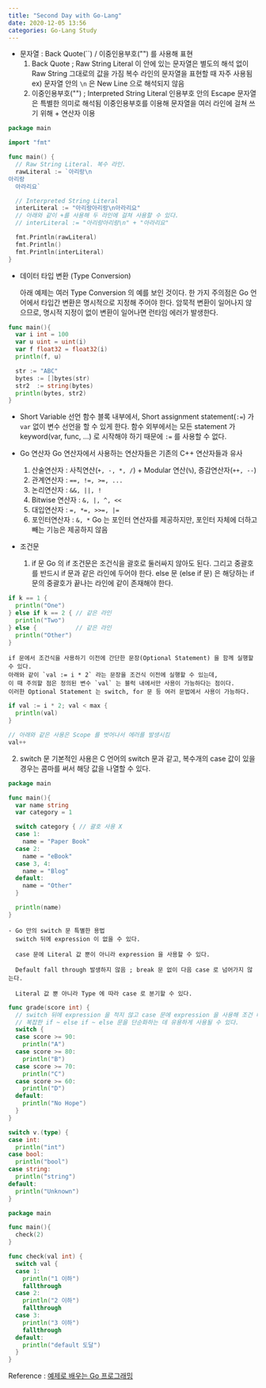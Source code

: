 ```yaml
---
title: "Second Day with Go-Lang"
date: 2020-12-05 13:56
categories: Go-Lang Study
---
```

- 문자열 : Back Quote(\`\`) / 이중인용부호("") 를 사용해 표현
  1. Back Quote ; Raw String Literal
    이 안에 있는 문자열은 별도의 해석 없이 Raw String 그대로의 값을 가짐
    복수 라인의 문자열을 표현할 때 자주 사용됨
    ex) 문자열 안의 `\n` 은 New Line 으로 해석되지 않음
  2. 이중인용부호("") ; Interpreted String Literal
    인용부호 안의 Escape 문자열은 특별한 의미로 해석됨
    이중인용부호를 이용해 문자열을 여러 라인에 걸쳐 쓰기 위해 + 연산자 이용

```go
package main

import "fmt"

func main() {
  // Raw String Literal. 복수 라인.
  rawLiteral := `아리랑\n
아리랑
  아라리요`

  // Interpreted String Literal
  interLiteral := "아리랑아리랑\n아라리요"
  // 아래와 같이 +를 사용해 두 라인에 걸쳐 사용할 수 있다.
  // interLiteral := "아리랑아리랑\n" + "아라리요"

  fmt.Println(rawLiteral)
  fmt.Println()
  fmt.Println(interLiteral)
}
```

- 데이터 타입 변환 (Type Conversion)

  아래 예제는 여러 Type Conversion 의 예를 보인 것이다.
  한 가지 주의점은 Go 언어에서 타입간 변환은 명시적으로 지정해 주어야 한다.
  암묵적 변환이 일어나지 않으므로, 명시적 지정이 없이 변환이 일어나면 런타임 에러가 발생한다.

```go
func main(){
  var i int = 100
  var u uint = uint(i)
  var f float32 = float32(i)
  println(f, u)

  str := "ABC"
  bytes := []bytes(str)
  str2  := string(bytes)
  println(bytes, str2)
}
```

- Short Variable 선언
  함수 블록 내부에서, Short assignment statement(`:=`) 가 `var` 없이 변수 선언을 할 수 있게 한다.
  함수 외부에서는 모든 statement 가 keyword(var, func, ...) 로 시작해야 하기 때문에 `:=` 를 사용할 수 없다.

- Go 연산자
  Go 연산자에서 사용하는 연산자들은 기존의 C++ 연산자들과 유사
  1. 산술연산자 : 사칙연산(`+, -, *, /`) + Modular 연산(`%`), 증감연산자(`++, --`)
  2. 관계연산자 : `==, !=, >=, ...`
  3. 논리연산자 : `&&, ||, !`
  4. Bitwise 연산자 : `&, |, ^, <<`
  5. 대입연산자 : `=, *=, >>=, |=`
  6. 포인터연산자 : `&, *`
    Go 는 포인터 연산자를 제공하지만, 포인터 자체에 더하고 빼는 기능은 제공하지 않음

- 조건문
  1. if 문
    Go 의 if 조건문은 조건식을 괄호로 둘러싸지 않아도 된다.
    그리고 중괄호를 반드시 if 문과 같은 라인에 두어야 한다.
    else 문 (else if 문) 은 해당하는 if 문의 중괄호가 끝나는 라인에 같이 존재해야 한다.

```go
if k == 1 {
  println("One")
} else if k == 2 { // 같은 라인
  println("Two")
} else {           // 같은 라인
  println("Other")
}
```

    if 문에서 조건식을 사용하기 이전에 간단한 문장(Optional Statement) 을 함께 실행할 수 있다.
    아래와 같이 `val := i * 2` 라는 문장을 조건식 이전에 실행할 수 있는데,
    이 때 주의할 점은 정의된 변수 `val` 는 블럭 내에서만 사용이 가능하다는 점이다.
    이러한 Optional Statement 는 switch, for 문 등 여러 문법에서 사용이 가능하다.

```go
if val := i * 2; val < max {
  println(val)
}

// 아래와 같은 사용은 Scope 를 벗어나서 에러를 발생시킴
val++
```

  2. switch 문
    기본적인 사용은 C 언어의 switch 문과 같고, 복수개의 case 값이 있을 경우는 콤마를 써서 해당 값을 나열할 수 있다.

```go
package main

func main(){
  var name string
  var category = 1

  switch category { // 괄호 사용 X
  case 1:
    name = "Paper Book"
  case 2:
    name = "eBook"
  case 3, 4:
    name = "Blog"
  default:
    name = "Other"
  }

  println(name)
}
```

    - Go 만의 switch 문 특별한 용법
      switch 뒤에 expression 이 없을 수 있다.

      case 문에 Literal 값 뿐이 아니라 expression 을 사용할 수 있다.

      Default fall through 발생하지 않음 ; break 문 없이 다음 case 로 넘어가지 않는다.

      Literal 값 뿐 아니라 Type 에 따라 case 로 분기할 수 있다.

```go
func grade(score int) {
  // switch 뒤에 expression 을 적지 않고 case 문에 expression 을 사용해 조건 비교
  // 복잡한 if ~ else if ~ else 문을 단순화하는 데 유용하게 사용될 수 있다.
  switch {
  case score >= 90:
    println("A")
  case score >= 80:
    println("B")
  case score >= 70:
    println("C")
  case score >= 60:
    println("D")
  default:
    println("No Hope")
  }
}
```

```go
switch v.(type) {
case int:
  println("int")
case bool:
  println("bool")
case string:
  println("string")
default:
  println("Unknown")
}
```

```go
package main

func main(){
  check(2)
}

func check(val int) {
  switch val {
  case 1:
    println("1 이하")
    fallthrough
  case 2:
    println("2 이하")
    fallthrough
  case 3:
    println("3 이하")
    fallthrough
  default:
    println("default 도달")
  }
}
```


  Reference : [예제로 배우는 Go 프로그래밍][예제로-배우는-Go-프로그래밍]

  [예제로-배우는-Go-프로그래밍]: http://golang.site/
